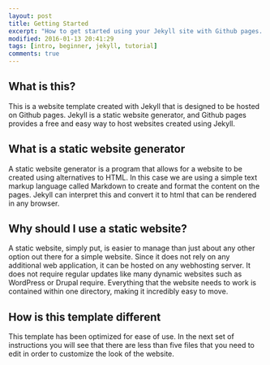 ```yaml
---
layout: post
title: Getting Started
excerpt: "How to get started using your Jekyll site with Github pages. "
modified: 2016-01-13 20:41:29 
tags: [intro, beginner, jekyll, tutorial]
comments: true
---
```


## What is this?
This is a website template created with Jekyll that is designed to be hosted on Github pages. Jekyll is a static website generator, and Github pages provides a free and easy way to host websites created using Jekyll. 

## What is a static website generator
A static website generator is a program that allows for a website to be created using alternatives to HTML. In this case we are using a simple text markup language called Markdown to create and format the content on the pages. Jekyll can interpret this and convert it to html that can be rendered in any browser. 

## Why should I use a static website?
A static website, simply put, is easier to manage than just about any other option out there for a simple website. Since it does not rely on any additional web application, it can be hosted on any webhosting server. It does not require regular updates like many dynamic websites such as WordPress or Drupal require. Everything that the website needs to work is contained within one directory, making it incredibly easy to move. 

## How is this template different
This template has been optimized for ease of use. In the next set of instructions you will see that there are less than five files that you need to edit in order to customize the look of the website. 

